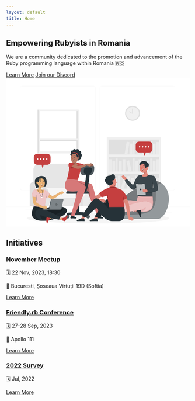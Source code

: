 ```yaml
---
layout: default
title: Home
---
```


<section class="py-2 md:py-4 flex flex-col md:flex-row gap-x-4">
    <div class="md:w-1/2">
        <div class="container mx-auto text-center md:text-left">
            <h1 class="text-3xl md:text-4xl lg:text-5xl font-bold leading-tight mt-24 mb-4">Empowering Rubyists in Romania</h1>
            <p class="text-lg md:text-xl lg:text-2xl mb-6">We are a community dedicated to the promotion and advancement of the Ruby programming language within Romania 🇷🇴</p>
            <a href="about.html" class="inline-block px-8 py-3 bg-red-700 text-white font-semibold rounded hover:bg-red-800 transition duration-300 ease-in-out transform hover:-translate-y-1">Learn More</a>
            <a href="https://discord.gg/GYphqsMNcP" class="inline-block px-8 py-3 bg-[#5865F2] text-white font-semibold rounded transition duration-300 ease-in-out transform hover:-translate-y-1">Join our Discord</a>
        </div>
    </div>
    <div class="md:w-1/2">
        <img src="/assets/group-discussion.svg" alt="Ruby Programming" class="mx-auto">
    </div>
</section>

<section class="py-8 md:py-10">
    <div class="container mx-auto">
        <h2 class="text-3xl md:text-4xl font-bold mb-4">Initiatives</h2>
        <div class="grid grid-cols-1 md:grid-cols-2 lg:grid-cols-3 gap-6">
            <div class="bg-white rounded shadow-lg p-4">
                <h3 class="text-xl font-semibold mb-2">November Meetup</h3>
                <p class="">🗓️ 22 Nov, 2023, 18:30</p>
                <p class="">📍 Bucuresti, Șoseaua Virtuții 19D (Softia)</p>
                <a href="https://www.meetup.com/ruby-romania/events/296874165/" class="text-blue-500 hover:underline">Learn More</a>
            </div>
            <div class="bg-white rounded shadow-lg p-4">
                <h3 class="text-xl font-semibold mb-2"><a href="https://2023.friendlyrb.com">Friendly.rb Conference</a></h3>
                <p class="">🗓️ 27-28 Sep, 2023</p>
                <p class="">📍 Apollo 111</p>
                <a href="https://2023.friendlyrb.com" class="text-blue-500 hover:underline">Learn More</a>
            </div>
            <div class="bg-white rounded shadow-lg p-4">
                <h3 class="text-xl font-semibold mb-2"><a href="{{site.baseurl}}/2023/10/16/2022-survey-results.html">2022 Survey</a></h3>
                <p class="">🗓️ Jul, 2022</p>
                <a href="{{site.baseurl}}/2023/10/16/2022-survey-results.html" class="text-blue-500 hover:underline">Learn More</a>
            </div>
        </div>
    </div>
</section>

<!-- <section class="py-8 md:py-10">
    <div class="container mx-auto">
        <h2 class="text-3xl md:text-4xl font-bold mb-4">Our Partners & Sponsors</h2>
        <div class="grid grid-cols-2 md:grid-cols-3 lg:grid-cols-4 gap-6">
            <div class="bg-white rounded shadow-lg p-4 text-center">
              <img src="https://placehold.co/400" alt="Partner or Sponsor 1">
            </div>
            <div class="bg-white rounded shadow-lg p-4 text-center">
              <img src="https://placehold.co/400" alt="Partner or Sponsor 2">
            </div>            
            <div class="bg-white rounded shadow-lg p-4 text-center">
              <img src="https://placehold.co/400" alt="Partner or Sponsor 3">
            </div>
            <div class="bg-white rounded shadow-lg p-4 text-center">
              <img src="https://placehold.co/400" alt="Partner or Sponsor 4">
            </div>
        </div>
    </div>
</section> -->
